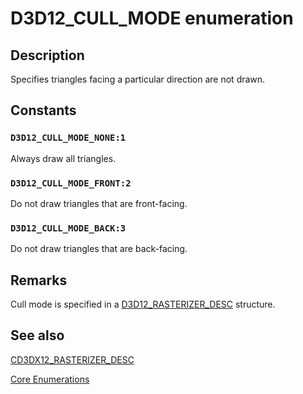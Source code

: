 # D3D12_CULL_MODE enumeration

## Description

Specifies triangles facing a particular direction are not drawn.

## Constants

### `D3D12_CULL_MODE_NONE:1`

Always draw all triangles.

### `D3D12_CULL_MODE_FRONT:2`

Do not draw triangles that are front-facing.

### `D3D12_CULL_MODE_BACK:3`

Do not draw triangles that are back-facing.

## Remarks

Cull mode is specified in a [D3D12_RASTERIZER_DESC](https://learn.microsoft.com/windows/desktop/api/d3d12/ns-d3d12-d3d12_rasterizer_desc) structure.

## See also

[CD3DX12_RASTERIZER_DESC](https://learn.microsoft.com/windows/desktop/direct3d12/cd3dx12-rasterizer-desc)

[Core Enumerations](https://learn.microsoft.com/windows/desktop/direct3d12/direct3d-12-enumerations)